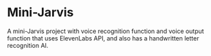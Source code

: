 # Mini-Jarvis
 A mini-Jarvis project with voice recognition function and voice output function that uses ElevenLabs API, and also has a handwritten letter recognition AI.
